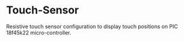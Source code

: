 # Touch-Sensor
Resistive touch sensor configuration to display touch positions on PIC 18f45k22 micro-controller.
